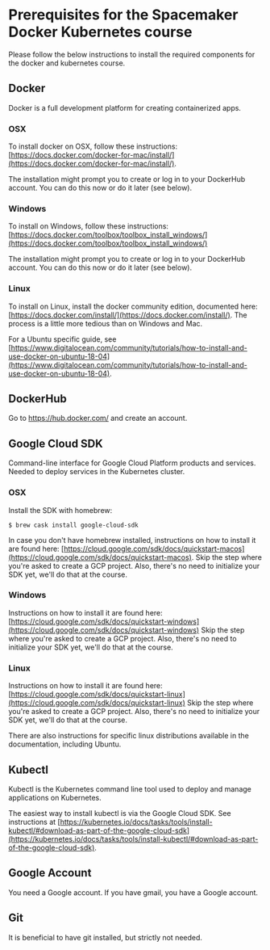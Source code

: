 # Prerequisites for the Spacemaker Docker Kubernetes course

Please follow the below instructions to install the required components for the
docker and kubernetes course.

## Docker

Docker is a full development platform for creating containerized apps.

### OSX

To install docker on OSX, follow these instructions:
[https://docs.docker.com/docker-for-mac/install/](https://docs.docker.com/docker-for-mac/install/).

The installation might prompt you to create or log in to your DockerHub account.
You can do this now or do it later (see below).

### Windows

To install on Windows, follow these instructions:
[https://docs.docker.com/toolbox/toolbox_install_windows/](https://docs.docker.com/toolbox/toolbox_install_windows/)

The installation might prompt you to create or log in to your DockerHub account.
You can do this now or do it later (see below).

### Linux

To install on Linux, install the docker community edition, documented here:
[https://docs.docker.com/install/](https://docs.docker.com/install/). The
process is a little more tedious than on Windows and Mac.

For a Ubuntu specific
guide, see [https://www.digitalocean.com/community/tutorials/how-to-install-and-use-docker-on-ubuntu-18-04](https://www.digitalocean.com/community/tutorials/how-to-install-and-use-docker-on-ubuntu-18-04).

## DockerHub

Go to https://hub.docker.com/ and create an account.

## Google Cloud SDK

Command-line interface for Google Cloud Platform products and services. Needed
to deploy services in the Kubernetes cluster.

### OSX

Install the SDK with homebrew:

```
$ brew cask install google-cloud-sdk
```

In case you don't have homebrew installed, instructions on how to install it are
found here: [https://cloud.google.com/sdk/docs/quickstart-macos](https://cloud.google.com/sdk/docs/quickstart-macos).
Skip the step where you're asked to create a GCP project. Also, there's no
need to initialize your SDK yet, we'll do that at the course.

### Windows

Instructions on how to install it are found here:
[https://cloud.google.com/sdk/docs/quickstart-windows](https://cloud.google.com/sdk/docs/quickstart-windows)
Skip the step where you're asked to create a GCP project. Also, there's no
need to initialize your SDK yet, we'll do that at the course.

### Linux

Instructions on how to install it are found here:
[https://cloud.google.com/sdk/docs/quickstart-linux](https://cloud.google.com/sdk/docs/quickstart-linux)
Skip the step where you're asked to create a GCP project. Also, there's no
need to initialize your SDK yet, we'll do that at the course.

There are also instructions for specific linux distributions available in the
documentation, including Ubuntu.

## Kubectl

Kubectl is the Kubernetes command line tool used to deploy and manage
applications on Kubernetes.

The easiest way to install kubectl is via the Google Cloud SDK. See instructions
at [https://kubernetes.io/docs/tasks/tools/install-kubectl/#download-as-part-of-the-google-cloud-sdk](https://kubernetes.io/docs/tasks/tools/install-kubectl/#download-as-part-of-the-google-cloud-sdk).

## Google Account

You need a Google account. If you have gmail, you have a Google account.

## Git

It is beneficial to have git installed, but strictly not needed.
